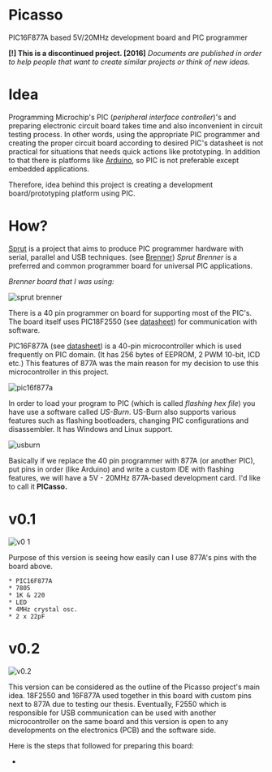 # Picasso
PIC16F877A based 5V/20MHz development board and PIC programmer

**[!] This is a discontinued project. [2016]**
_Documents are published in order to help people that want to create similar projects or think of new ideas._

# Idea

Programming Microchip's PIC (_peripheral interface controller_)'s and preparing 
electronic circuit board takes time and also inconvenient in circuit testing process. 
In other words, using the appropriate PIC programmer and creating the proper circuit board according to
desired PIC's datasheet is not practical for situations that needs quick actions like prototyping.
In addition to that there is platforms like [Arduino](https://www.arduino.cc), so PIC is not preferable
except embedded applications.

Therefore, idea behind this project is creating a development board/prototyping platform using PIC.

# How?

[Sprut](https://www.sprut.de) is a project that aims to produce PIC programmer hardware with 
serial, parallel and USB techniques. 
(see [Brenner](http://www.sprut.de/electronic/pic/brenner/index.htm))
_Sprut Brenner_ is a preferred and common programmer board for universal PIC applications.

_Brenner board that I was using:_

![sprut brenner](https://user-images.githubusercontent.com/24392180/54276961-3f8b9000-4597-11e9-94ae-8fc16ef351ef.jpg)

There is a 40 pin programmer on board for supporting most of the PIC's. The board itself uses PIC18F2550
(see [datasheet](http://ww1.microchip.com/downloads/en/DeviceDoc/39632e.pdf)) for communication
with software.

PIC16F877A (see [datasheet](http://ww1.microchip.com/downloads/en/devicedoc/39582b.pdf)) is a 40-pin microcontroller 
which is used frequently on PIC domain. (It has 256 bytes of EEPROM, 2 PWM 10-bit, ICD etc.)
This features of 877A was the main reason for my decision to use this microcontroller in this project.

![pic16f877a](https://user-images.githubusercontent.com/24392180/54274848-db1a0200-4591-11e9-8033-a9964c01a569.jpg)

In order to load your program to PIC (which is called _flashing hex file_) you have use a software called _US-Burn_.
US-Burn also supports various features such as flashing bootloaders, changing PIC configurations and disassembler.
It has Windows and Linux support.

![usburn](https://user-images.githubusercontent.com/24392180/54276031-e589cb00-4594-11e9-891a-142a71bb611a.jpg)

Basically if we replace the 40 pin programmer with 877A (or another PIC), put pins in order (like Arduino) and 
write a custom IDE with flashing features, we will have a 5V - 20MHz 877A-based development card. I'd like to call
it __PICasso.__

# v0.1

![v0 1](https://user-images.githubusercontent.com/24392180/54276912-2387ee80-4597-11e9-9c4b-ef8fdcd504b9.jpg)

Purpose of this version is seeing how easily can I use 877A's pins with the board above.

```
* PIC16F877A
* 7805
* 1K & 220
* LED
* 4MHz crystal osc.
* 2 x 22pF
```

# v0.2

![v0.2](https://user-images.githubusercontent.com/24392180/54277270-13bcda00-4598-11e9-9a8a-c3232da49f3c.jpg)

This version can be considered as the outline of the Picasso project's main idea. 
18F2550 and 16F877A used together in this board with custom pins next to 877A due to testing our thesis.
Eventually, F2550 which is responsible for USB communication can be used with another microcontroller on the
same board and this version is open to any developments on the electronics (PCB) and the software side.

Here is the steps that followed for preparing this board:

* 